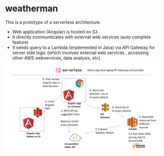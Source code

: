 # weatherman

This is a prototype of a serverless architecture.  
* Web application (Angular) is hosted on S3
* It directly communitcates with external web services (auto complete feature)
* It sends query to a Lambda (implemented in Java) via API Gateway for server side logic (which involves external web services , accessing other AWS webservices, data analysis, etc).

![server Logo](/src/assets/images/serverless.png)
